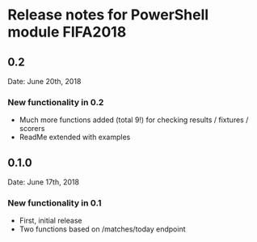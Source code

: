 # Release notes for PowerShell module FIFA2018

## 0.2

Date: June 20th, 2018

### New functionality in 0.2

- Much more functions added (total 9!) for checking results / fixtures / scorers
- ReadMe extended with examples

## 0.1.0

Date: June 17th, 2018

### New functionality in 0.1

- First, initial release
- Two functions based on /matches/today endpoint